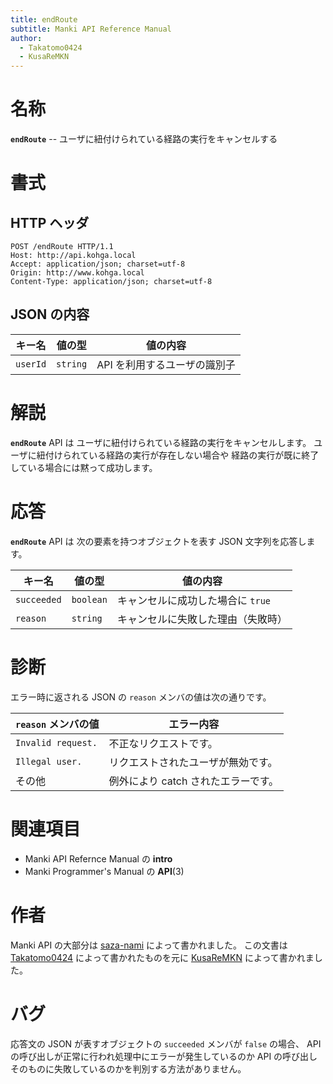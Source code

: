 ```yaml
---
title: endRoute
subtitle: Manki API Reference Manual
author:
  - Takatomo0424
  - KusaReMKN
---
```


# 名称

**`endRoute`** -- ユーザに紐付けられている経路の実行をキャンセルする

# 書式

## HTTP ヘッダ

```http
POST /endRoute HTTP/1.1
Host: http://api.kohga.local
Accept: application/json; charset=utf-8
Origin: http://www.kohga.local
Content-Type: application/json; charset=utf-8
```

## JSON の内容

| キー名   | 値の型   | 値の内容                     |
| -------- | -------- | ---------------------------- |
| `userId` | `string` | API を利用するユーザの識別子 |

# 解説

**`endRoute`** API は
ユーザに紐付けられている経路の実行をキャンセルします。
ユーザに紐付けられている経路の実行が存在しない場合や
経路の実行が既に終了している場合には黙って成功します。

# 応答

**`endRoute`** API は
次の要素を持つオブジェクトを表す JSON 文字列を応答します。

| キー名      | 値の型    | 値の内容                           |
| ----------- | --------- | ---------------------------------- |
| `succeeded` | `boolean` | キャンセルに成功した場合に `true`  |
| `reason`    | `string`  | キャンセルに失敗した理由（失敗時） |

# 診断

エラー時に返される JSON の `reason` メンバの値は次の通りです。

| `reason` メンバの値 | エラー内容                          |
| ------------------- | ----------------------------------- |
| `Invalid request.`  | 不正なリクエストです。              |
| `Illegal user.`     | リクエストされたユーザが無効です。  |
| その他              | 例外により catch されたエラーです。 |

# 関連項目

- Manki API Refernce Manual の **intro**
- Manki Programmer's Manual の **API**(3)

# 作者

Manki API の大部分は [saza-nami][saza-nami] によって書かれました。
この文書は [Takatomo0424][takatomo0424] によって書かれたものを元に
[KusaReMKN][kusaremkn] によって書かれました。

# バグ

応答文の JSON が表すオブジェクトの `succeeded` メンバが `false` の場合、
API の呼び出しが正常に行われ処理中にエラーが発生しているのか
API の呼び出しそのものに失敗しているのかを判別する方法がありません。

[saza-nami]: https://github.com/saza-nami
[takatomo0424]: https://github.com/Takatomo0424
[kusaremkn]: https://github.com/KusaReMKN
